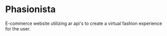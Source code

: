 # Phasionista
E-commerce website utilizing ar api's to create a virtual fashion experience for the user.
